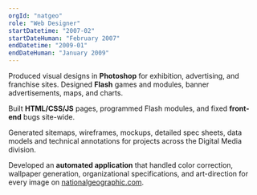 ```yaml
---
orgId: "natgeo"
role: "Web Designer"
startDatetime: "2007-02"
startDateHuman: "February 2007"
endDatetime: "2009-01"
endDateHuman: "January 2009"
---
```


Produced visual designs in **Photoshop** for exhibition, advertising, and franchise sites. Designed **Flash** games and modules, banner advertisements, maps, and charts.

Built **HTML/CSS/JS** pages, programmed Flash modules, and fixed **front-end** bugs site-wide.

Generated sitemaps, wireframes, mockups, detailed spec sheets, data models and technical annotations for projects across the Digital Media division.

Developed an **automated application** that handled color correction, wallpaper generation, organizational specifications, and art-direction for every image on [nationalgeographic.com](https://www.nationalgeographic.com).
